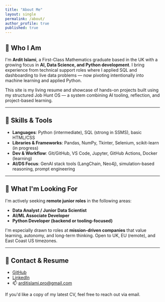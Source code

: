```yaml
---
title: "About Me"
layout: single
permalink: /about/
author_profile: true
published: true
---
```


## 👋 Who I Am

I'm **Ardit Islami**, a First-Class Mathematics graduate based in the UK with a growing focus in **AI, Data Science, and Python development**. I bring experience from technical support roles where I applied SQL and dashboarding to live data problems — now pivoting intentionally into machine learning and applied Python.

This site is my living resume and showcase of hands-on projects built using my structured Job Hunt OS — a system combining AI tooling, reflection, and project-based learning.

---

## 🧠 Skills & Tools

- **Languages**: Python (intermediate), SQL (strong in SSMS), basic HTML/CSS
- **Libraries & Frameworks**: Pandas, NumPy, Tkinter, Selenium, scikit-learn (in progress)
- **Dev & Workflow**: Git/GitHub, VS Code, Jupyter, GitHub Actions, Docker (learning)
- **AI/DS Focus**: GenAI stack tools (LangChain, Neo4j), simulation-based reasoning, prompt engineering

---

## 🎯 What I'm Looking For

I'm actively seeking **remote junior roles** in the following areas:

- **Data Analyst / Junior Data Scientist**
- **AI/ML Associate Developer**
- **Python Developer (backend or tooling-focused)**

I'm especially drawn to roles at **mission-driven companies** that value learning, autonomy, and long-term thinking. Open to UK, EU (remote), and East Coast US timezones.

---

## 🔗 Contact & Resume

- [GitHub](https://github.com/Ardit-Islami)
- [LinkedIn](https://linkedin.com/in/ardit-islami)
- 📫 arditislami.pro@gmail.com

If you'd like a copy of my latest CV, feel free to reach out via email.
